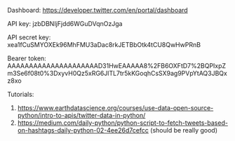 Dashboard: https://developer.twitter.com/en/portal/dashboard

API key: jzbDBNIjFjdd6WGuDVqnOzJga

API secret key: xea1fCuSMYOXEk96MhFMU3aDac8rkJETBbOtk4tCU8QwHwPRnB

Bearer token: AAAAAAAAAAAAAAAAAAAAAD31HwEAAAAA8%2FB6OXFtD7%2BQPIxpZm3Se6f08t0%3DxyvH0Qz5xRG6JlTL7tr5kKGoqhCsSX9ag9PVpYtAQ3JBQxz8xo

Tutorials:
1. https://www.earthdatascience.org/courses/use-data-open-source-python/intro-to-apis/twitter-data-in-python/
2. https://medium.com/daily-python/python-script-to-fetch-tweets-based-on-hashtags-daily-python-02-4ee26d7cefcc (should be really good)
